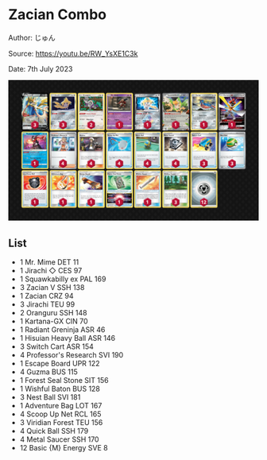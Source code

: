 # Zacian Combo

Author: じゅん

Source: <https://youtu.be/RW_YsXE1C3k>

Date: 7th July 2023

![decklist](../../images/PAL/Zacian%20Combo/1-%20Zacian%20Combo.png)

## List

* 1 Mr. Mime DET 11
* 1 Jirachi ◇ CES 97
* 1 Squawkabilly ex PAL 169
* 3 Zacian V SSH 138
* 1 Zacian CRZ 94
* 3 Jirachi TEU 99
* 2 Oranguru SSH 148
* 1 Kartana-GX CIN 70
* 1 Radiant Greninja ASR 46
* 1 Hisuian Heavy Ball ASR 146
* 3 Switch Cart ASR 154
* 4 Professor's Research SVI 190
* 1 Escape Board UPR 122
* 4 Guzma BUS 115
* 1 Forest Seal Stone SIT 156
* 1 Wishful Baton BUS 128
* 3 Nest Ball SVI 181
* 1 Adventure Bag LOT 167
* 4 Scoop Up Net RCL 165
* 3 Viridian Forest TEU 156
* 4 Quick Ball SSH 179
* 4 Metal Saucer SSH 170
* 12 Basic {M} Energy SVE 8

